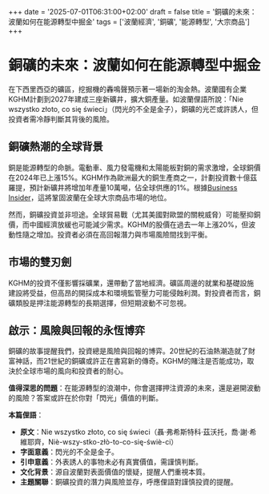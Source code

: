 +++
date = '2025-07-01T06:31:00+02:00'
draft = false
title = '銅礦的未來：波蘭如何在能源轉型中掘金'
tags = ['波蘭經濟', '銅礦', '能源轉型', '大宗商品']
+++

# 銅礦的未來：波蘭如何在能源轉型中掘金

在下西里西亞的礦區，挖掘機的轟鳴聲預示著一場新的淘金熱。波蘭國有企業KGHM計劃到2027年建成三座新礦井，擴大銅產量。如波蘭俚語所說：「Nie wszystko złoto, co się świeci」（閃光的不全是金子），銅礦的光芒或許誘人，但投資者需冷靜判斷其背後的風險。

## 銅礦熱潮的全球背景

銅是能源轉型的命脈。電動車、風力發電機和太陽能板對銅的需求激增，全球銅價在2024年已上漲15%。KGHM作為歐洲最大的銅生產商之一，計劃投資數十億茲羅提，預計新礦井將增加年產量10萬噸，佔全球供應的1%。根據[Business Insider](https://businessinsider.com.pl/wiadomosci/nowe-szyby-kghm-w-zaglebiu-miedziowym-kluczowa-inwestycja-do-2027-r/bdqvkb2)，這將鞏固波蘭在全球大宗商品市場的地位。

然而，銅礦投資並非坦途。全球貿易戰（尤其美國對歐盟的關稅威脅）可能壓抑銅價，而中國經濟放緩也可能減少需求。KGHM的股價在過去一年上漲20%，但波動性隨之增加。投資者必須在高回報潛力與市場風險間找到平衡。

## 市場的雙刃劍

KGHM的投資不僅影響採礦業，還帶動了當地經濟。礦區周邊的就業和基礎設施建設將受益，但高昂的開採成本和環境監管壓力可能侵蝕利潤。對投資者而言，銅礦類股是押注能源轉型的長期選擇，但短期波動不可忽視。

## 啟示：風險與回報的永恆博弈

銅礦的故事提醒我們，投資總是風險與回報的博弈。20世紀的石油熱潮造就了財富神話，而21世紀的銅礦或許正在書寫新的傳奇。KGHM的賭注是否能成功，取決於全球市場的風向和投資者的耐心。

**值得深思的問題**：在能源轉型的浪潮中，你會選擇押注資源的未來，還是避開波動的風險？答案或許在於你對「閃光」價值的判斷。

**本篇俚語**：  
- **原文**：Nie wszystko złoto, co się świeci（聶·弗希斯特科·茲沃托，喬·謝·希維耶齊，Niè-wszy-stko-złò-to-co-się-świè-ci）  
- **字面意義**：閃光的不全是金子。  
- **引申意義**：外表誘人的事物未必有真實價值，需謹慎判斷。  
- **文化背景**：源自波蘭對表面價值的懷疑，提醒人們重視本質。  
- **主題關聯**：銅礦投資的潛力與風險並存，呼應俚語對謹慎投資的提醒。